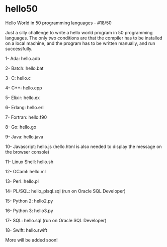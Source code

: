 # hello50
Hello World in 50 programming languages - #18/50

Just a silly challenge to write a hello world program in 50 programming languages. The only two conditions are that the compiler has to be installed on a local machine, and the program has to be written manually, and run successfully.

1- Ada: hello.adb

2- Batch: hello.bat

3- C: hello.c

4- C++: hello.cpp

5- Elixir: hello.ex

6- Erlang: hello.erl

7- Fortran: hello.f90

8- Go: hello.go

9- Java: hello.java

10- Javascript: hello.js (hello.html is also needed to display the message on the browser console)

11- Linux Shell: hello.sh

12- OCaml: hello.ml

13- Perl: hello.pl

14- PL/SQL: hello_plsql.sql (run on Oracle SQL Developer)

15- Python 2: hello2.py

16- Python 3: hello3.py

17- SQL: hello.sql (run on Oracle SQL Developer)

18- Swift: hello.swift

More will be added soon!
